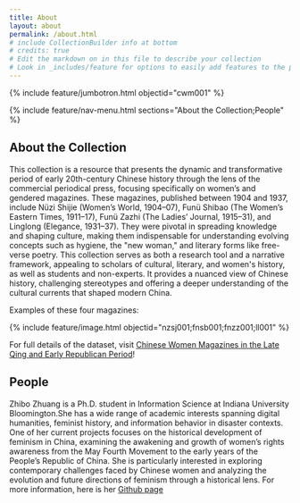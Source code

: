 ```yaml
---
title: About
layout: about
permalink: /about.html
# include CollectionBuilder info at bottom
# credits: true
# Edit the markdown on in this file to describe your collection
# Look in _includes/feature for options to easily add features to the page
---
```


{% include feature/jumbotron.html objectid="cwm001" %}

{% include feature/nav-menu.html sections="About the Collection;People" %}

## About the Collection

This collection is a resource that presents the dynamic and transformative period of early 20th-century Chinese history through the lens of the commercial periodical press, focusing specifically on women’s and gendered magazines. These magazines, published between 1904 and 1937, include Nüzi Shijie (Women’s World, 1904–07), Funü Shibao (The Women’s Eastern Times, 1911–17), Funü Zazhi (The Ladies’ Journal, 1915–31), and Linglong (Elegance, 1931–37). They were pivotal in spreading knowledge and shaping culture, making them indispensable for understanding evolving concepts such as hygiene, the "new woman," and literary forms like free-verse poetry. 
This collection serves as both a research tool and a narrative framework, appealing to scholars of cultural, literary, and women's history, as well as students and non-experts. It provides a nuanced view of Chinese history, challenging stereotypes and offering a deeper understanding of the cultural currents that shaped modern China.

Examples of these four magazines:

{% include feature/image.html objectid="nzsj001;fnsb001;fnzz001;ll001" %}

For full details of the dataset, visit [Chinese Women Magazines in the Late Qing and Early Republican Period](https://ecpo.cats.uni-heidelberg.de/frauenzeitschriften/index.php)!

## People
Zhibo Zhuang is a Ph.D. student in Information Science at Indiana University Bloomington.She has a wide range of academic interests spanning digital humanities, feminist history, and information behavior in disaster contexts.
One of her current projects focuses on the historical development of feminism in China, examining the awakening and growth of women’s rights awareness from the May Fourth Movement to the early years of the People’s Republic of China. She is particularly interested in exploring contemporary challenges faced by Chinese women and analyzing the evolution and future directions of feminism through a historical lens. 
For more information, here is her [Github page](https://github.com/zhizhuan)
